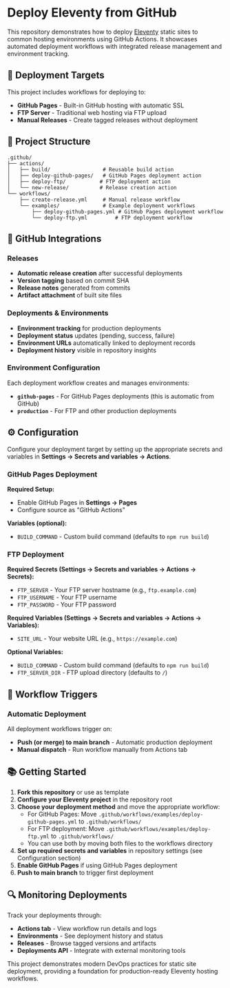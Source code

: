# Deploy Eleventy from GitHub

This repository demonstrates how to deploy [Eleventy](https://11ty.dev) static sites to common hosting environments using GitHub Actions. It showcases automated deployment workflows with integrated release management and environment tracking.

## 🚀 Deployment Targets

This project includes workflows for deploying to:

- **GitHub Pages** - Built-in GitHub hosting with automatic SSL
- **FTP Server** - Traditional web hosting via FTP upload
- **Manual Releases** - Create tagged releases without deployment

## 📁 Project Structure

```text
.github/
├── actions/
│   ├── build/                 # Reusable build action
│   ├── deploy-github-pages/   # GitHub Pages deployment action
│   ├── deploy-ftp/           # FTP deployment action
│   └── new-release/          # Release creation action
└── workflows/
    ├── create-release.yml     # Manual release workflow
    └── examples/              # Example deployment workflows
        ├── deploy-github-pages.yml # GitHub Pages deployment workflow
        └── deploy-ftp.yml         # FTP deployment workflow
```

## 🔧 GitHub Integrations

### Releases

- **Automatic release creation** after successful deployments
- **Version tagging** based on commit SHA
- **Release notes** generated from commits
- **Artifact attachment** of built site files

### Deployments & Environments

- **Environment tracking** for production deployments
- **Deployment status** updates (pending, success, failure)
- **Environment URLs** automatically linked to deployment records
- **Deployment history** visible in repository insights

### Environment Configuration

Each deployment workflow creates and manages environments:

- **`github-pages`** - For GitHub Pages deployments (this is automatic from GitHub)
- **`production`** - For FTP and other production deployments

## ⚙️ Configuration

Configure your deployment target by setting up the appropriate secrets and variables in **Settings → Secrets and variables → Actions**.

### GitHub Pages Deployment

**Required Setup:**

- Enable GitHub Pages in **Settings → Pages**
- Configure source as "GitHub Actions"

**Variables (optional):**

- `BUILD_COMMAND` - Custom build command (defaults to `npm run build`)

### FTP Deployment

**Required Secrets (Settings → Secrets and variables → Actions → Secrets):**

- `FTP_SERVER` - Your FTP server hostname (e.g., `ftp.example.com`)
- `FTP_USERNAME` - Your FTP username
- `FTP_PASSWORD` - Your FTP password

**Required Variables (Settings → Secrets and variables → Actions → Variables):**

- `SITE_URL` - Your website URL (e.g., `https://example.com`)

**Optional Variables:**

- `BUILD_COMMAND` - Custom build command (defaults to `npm run build`)
- `FTP_SERVER_DIR` - FTP upload directory (defaults to `/`)

## 🔄 Workflow Triggers

### Automatic Deployment

All deployment workflows trigger on:

- **Push (or merge) to main branch** - Automatic production deployment
- **Manual dispatch** - Run workflow manually from Actions tab

## 📚 Getting Started

1. **Fork this repository** or use as template
2. **Configure your Eleventy project** in the repository root
3. **Choose your deployment method** and move the appropriate workflow:
   - For GitHub Pages: Move `.github/workflows/examples/deploy-github-pages.yml` to `.github/workflows/`
   - For FTP deployment: Move `.github/workflows/examples/deploy-ftp.yml` to `.github/workflows/`
   - You can use both by moving both files to the workflows directory
4. **Set up required secrets and variables** in repository settings (see Configuration section)
5. **Enable GitHub Pages** if using GitHub Pages deployment
6. **Push to main branch** to trigger first deployment

## 🔍 Monitoring Deployments

Track your deployments through:

- **Actions tab** - View workflow run details and logs
- **Environments** - See deployment history and status
- **Releases** - Browse tagged versions and artifacts
- **Deployments API** - Integrate with external monitoring tools

This project demonstrates modern DevOps practices for static site deployment, providing a foundation for production-ready Eleventy hosting workflows.
